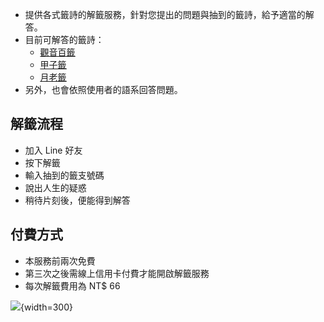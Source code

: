
- 提供各式籤詩的解籤服務，針對您提出的問題與抽到的籤詩，給予適當的解答。
- 目前可解答的籤詩：
    - <u>[觀音百籤](https://fortuneboss.technologymochia.org/guanyin/)</u>
    - <u>[甲子籤](https://fortuneboss.technologymochia.org/jiazi/)</u>
    - <u>[月老籤](https://fortuneboss.technologymochia.org/thunderrain/)</u>
- 另外，也會依照使用者的語系回答問題。

## 解籤流程
- 加入 Line 好友
- 按下解籤
- 輸入抽到的籤支號碼
- 說出人生的疑惑
- 稍待片刻後，便能得到解答

## 付費方式
- 本服務前兩次免費
- 第三次之後需線上信用卡付費才能開啟解籤服務
- 每次解籤費用為 NT$ 66
<!-- - 隨喜捐款支持 -->

<!-- ## 圖解步驟


<iframe src="https://kaitshiam.github.io/fortuneboss/stylesheets/images.html" width=100% height=650px style="border:none;" ></iframe> -->

![](https://kaitshiamblob.blob.core.windows.net/images/payment.png){width=300}